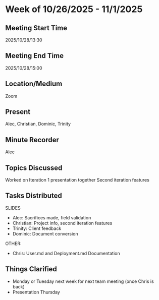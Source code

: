 # Week of 10/26/2025 - 11/1/2025

## Meeting Start Time

2025/10/28/13:30

## Meeting End Time

2025/10/28/15:00
## Location/Medium

Zoom
## Present

Alec, Christian, Dominic, Trinity

## Minute Recorder

Alec

## Topics Discussed

Worked on Iteration 1 presentation together
Second iteration features 
## Tasks Distributed

SLIDES
- Alec: Sacrifices made, field validation
- Christian: Project info, second iteration features
- Trinity: Client feedback
- Dominic: Document conversion

OTHER:
- Chris: User.md and Deployment.md Documentation
## Things Clarified

- Monday or Tuesday next week for next team meeting (once Chris is back)
- Presentation Thursday
